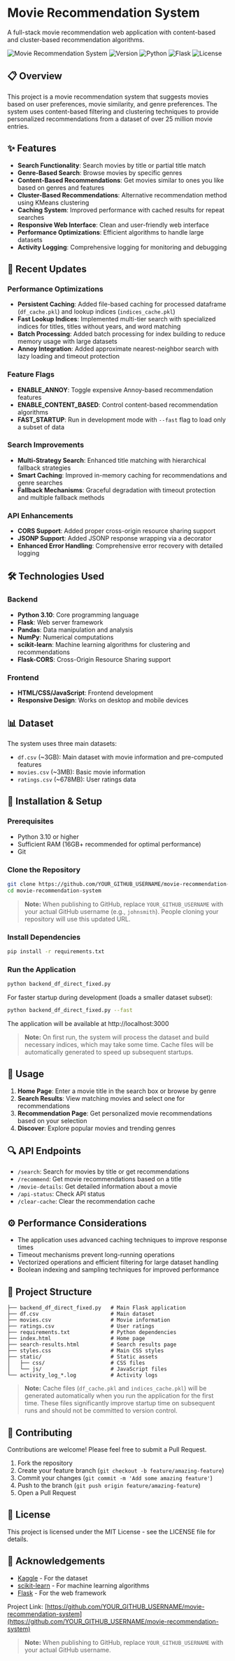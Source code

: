 # Movie Recommendation System

A full-stack movie recommendation web application with content-based and cluster-based recommendation algorithms.

![Movie Recommendation System](https://img.shields.io/badge/Status-Active-brightgreen)
![Version](https://img.shields.io/badge/Version-1.1.0-blue)
![Python](https://img.shields.io/badge/Python-3.10-blue)
![Flask](https://img.shields.io/badge/Flask-2.0+-blue)
![License](https://img.shields.io/badge/License-MIT-green)

## 📋 Overview

This project is a movie recommendation system that suggests movies based on user preferences, movie similarity, and genre preferences. The system uses content-based filtering and clustering techniques to provide personalized recommendations from a dataset of over 25 million movie entries.

## ✨ Features

- **Search Functionality**: Search movies by title or partial title match
- **Genre-Based Search**: Browse movies by specific genres
- **Content-Based Recommendations**: Get movies similar to ones you like based on genres and features
- **Cluster-Based Recommendations**: Alternative recommendation method using KMeans clustering
- **Caching System**: Improved performance with cached results for repeat searches
- **Responsive Web Interface**: Clean and user-friendly web interface
- **Performance Optimizations**: Efficient algorithms to handle large datasets
- **Activity Logging**: Comprehensive logging for monitoring and debugging

## 🔄 Recent Updates

### Performance Optimizations
- **Persistent Caching**: Added file-based caching for processed dataframe (`df_cache.pkl`) and lookup indices (`indices_cache.pkl`)
- **Fast Lookup Indices**: Implemented multi-tier search with specialized indices for titles, titles without years, and word matching
- **Batch Processing**: Added batch processing for index building to reduce memory usage with large datasets
- **Annoy Integration**: Added approximate nearest-neighbor search with lazy loading and timeout protection

### Feature Flags
- **ENABLE_ANNOY**: Toggle expensive Annoy-based recommendation features
- **ENABLE_CONTENT_BASED**: Control content-based recommendation algorithms
- **FAST_STARTUP**: Run in development mode with `--fast` flag to load only a subset of data

### Search Improvements
- **Multi-Strategy Search**: Enhanced title matching with hierarchical fallback strategies
- **Smart Caching**: Improved in-memory caching for recommendations and genre searches
- **Fallback Mechanisms**: Graceful degradation with timeout protection and multiple fallback methods

### API Enhancements
- **CORS Support**: Added proper cross-origin resource sharing support
- **JSONP Support**: Added JSONP response wrapping via a decorator
- **Enhanced Error Handling**: Comprehensive error recovery with detailed logging

## 🛠️ Technologies Used

### Backend
- **Python 3.10**: Core programming language
- **Flask**: Web server framework
- **Pandas**: Data manipulation and analysis
- **NumPy**: Numerical computations
- **scikit-learn**: Machine learning algorithms for clustering and recommendations
- **Flask-CORS**: Cross-Origin Resource Sharing support

### Frontend
- **HTML/CSS/JavaScript**: Frontend development
- **Responsive Design**: Works on desktop and mobile devices

## 📊 Dataset

The system uses three main datasets:
- `df.csv` (~3GB): Main dataset with movie information and pre-computed features
- `movies.csv` (~3MB): Basic movie information
- `ratings.csv` (~678MB): User ratings data

## 🚀 Installation & Setup

### Prerequisites
- Python 3.10 or higher
- Sufficient RAM (16GB+ recommended for optimal performance)
- Git

### Clone the Repository
```bash
git clone https://github.com/YOUR_GITHUB_USERNAME/movie-recommendation-system.git
cd movie-recommendation-system
```

> **Note:** When publishing to GitHub, replace `YOUR_GITHUB_USERNAME` with your actual GitHub username (e.g., `johnsmith`). People cloning your repository will use this updated URL.

### Install Dependencies
```bash
pip install -r requirements.txt
```

### Run the Application
```bash
python backend_df_direct_fixed.py
```

For faster startup during development (loads a smaller dataset subset):
```bash
python backend_df_direct_fixed.py --fast
```

The application will be available at http://localhost:3000

> **Note:** On first run, the system will process the dataset and build necessary indices, which may take some time. Cache files will be automatically generated to speed up subsequent startups.

## 📝 Usage

1. **Home Page**: Enter a movie title in the search box or browse by genre
2. **Search Results**: View matching movies and select one for recommendations
3. **Recommendation Page**: Get personalized movie recommendations based on your selection
4. **Discover**: Explore popular movies and trending genres

## 🔍 API Endpoints

- `/search`: Search for movies by title or get recommendations
- `/recommend`: Get movie recommendations based on a title
- `/movie-details`: Get detailed information about a movie
- `/api-status`: Check API status
- `/clear-cache`: Clear the recommendation cache

## ⚙️ Performance Considerations

- The application uses advanced caching techniques to improve response times
- Timeout mechanisms prevent long-running operations
- Vectorized operations and efficient filtering for large dataset handling
- Boolean indexing and sampling techniques for improved performance

## 📁 Project Structure

```
├── backend_df_direct_fixed.py   # Main Flask application
├── df.csv                       # Main dataset
├── movies.csv                   # Movie information
├── ratings.csv                  # User ratings
├── requirements.txt             # Python dependencies
├── index.html                   # Home page
├── search-results.html          # Search results page
├── styles.css                   # Main CSS styles
├── static/                      # Static assets
│   ├── css/                     # CSS files
│   └── js/                      # JavaScript files
└── activity_log_*.log           # Activity logs
```

> **Note:** Cache files (`df_cache.pkl` and `indices_cache.pkl`) will be generated automatically when you run the application for the first time. These files significantly improve startup time on subsequent runs and should not be committed to version control.

## 🤝 Contributing

Contributions are welcome! Please feel free to submit a Pull Request.

1. Fork the repository
2. Create your feature branch (`git checkout -b feature/amazing-feature`)
3. Commit your changes (`git commit -m 'Add some amazing feature'`)
4. Push to the branch (`git push origin feature/amazing-feature`)
5. Open a Pull Request

## 📜 License

This project is licensed under the MIT License - see the LICENSE file for details.

## 🙏 Acknowledgements

- [Kaggle](https://www.kaggle.com/datasets/parasharmanas/movie-recommendation-system) - For the dataset
- [scikit-learn](https://scikit-learn.org/) - For machine learning algorithms
- [Flask](https://flask.palletsprojects.com/) - For the web framework



Project Link: [https://github.com/YOUR_GITHUB_USERNAME/movie-recommendation-system](https://github.com/YOUR_GITHUB_USERNAME/movie-recommendation-system)

> **Note:** When publishing to GitHub, replace `YOUR_GITHUB_USERNAME` with your actual GitHub username.
